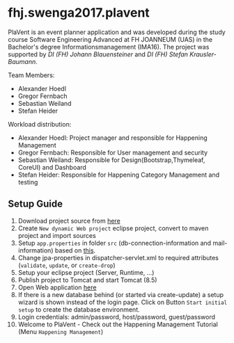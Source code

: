 # fhj.swenga2017.plavent
PlaVent is an event planner application and was developed during the study course Software Engineering Advanced at FH JOANNEUM (UAS)
in the Bachelor's degree Informationsmanagement (IMA16). The project was supported by *DI (FH) Johann Blauensteiner* and *DI (FH) Stefan Krausler-Baumann*.

Team Members:
- Alexander Hoedl
- Gregor Fernbach
- Sebastian Weiland
- Stefan Heider

Workload distribution:
- Alexander Hoedl: Project manager and responsible for Happening Management
- Gregor Fernbach: Responsible for User management and security
- Sebastian Weiland: Responsible for Design(Bootstrap,Thymeleaf, CoreUI) and Dashboard
- Stefan Heider: Responsible for Happening Category Management and testing 


## Setup Guide
1. Download project source from [here](https://github.com/sweiland/fhj.swenga2017.plavent/releases/tag/v1.0.7)
2. Create ``New dynamic Web project`` eclipse project, convert to maven project and import sources  
3. Setup ``app.properties`` in folder ``src`` (db-connection-information and mail-information) based on [this](https://gist.github.com/sweiland/d6fed135f0b072ac6afc12ec00cc81d0).
4. Change jpa-properties in dispatcher-servlet.xml to required attributes (``validate``, ``update``, or ``create-drop``)
5. Setup your eclipse project (Server, Runtime, ...)
6. Publish project to Tomcat and start Tomcat (8.5)
7. Open Web application [here](http://localhost:8080/fhj.swenga2017.plavent/)
8. If there is a new database behind (or started via create-update) a setup wizard is shown instead of the login page. Click on Button ``Start initial setup`` to create the database environment.
9. Login credentials: admin/password, host/password, guest/password
10. Welcome to PlaVent - Check out the Happening Management Tutorial (Menu ``Happening Management``)
